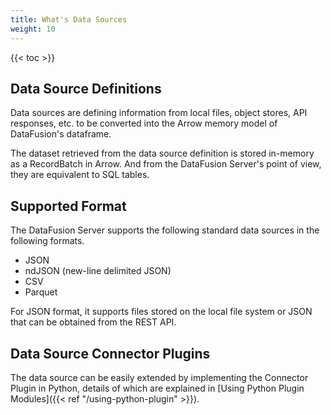 ```yaml
---
title: What's Data Sources
weight: 10
---
```


{{< toc >}}

## Data Source Definitions

Data sources are defining information from local files, object stores, API responses, etc. to be converted into the Arrow memory model of DataFusion's dataframe.

The dataset retrieved from the data source definition is stored in-memory as a RecordBatch in Arrow. And from the DataFusion Server's point of view, they are equivalent to SQL tables.

## Supported Format

The DataFusion Server supports the following standard data sources in the following formats.

* JSON
* ndJSON (new-line delimited JSON)
* CSV
* Parquet

For JSON format, it supports files stored on the local file system or JSON that can be obtained from the REST API.

## Data Source Connector Plugins

The data source can be easily extended by implementing the Connector Plugin in Python, details of which are explained in [Using Python Plugin Modules]({{< ref "/using-python-plugin" >}}).

